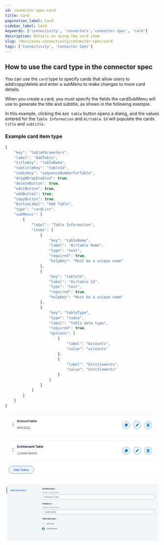 ```yaml
---
id: connector-spec-card
title: Card
pagination_label: Card
sidebar_label: Card
keywords: ['connectivity', 'connectors','connector-spec', 'card']
description: Details on using the card item
slug: /docs/saas-connectivity/connector-spec/card
tags: ['Connectivity', 'Connector Spec']
---
```


## How to use the card type in the connector spec
You can use the `card` type to specify cards that allow users to add/copy/delete and enter a subMenu to make changes to more card details.

When you create a card, you must specify the fields the cardSubMenu will use to generate the title and subtitle, as shown in the following example. 

In this example, clicking the ```Add table``` button opens a dialog, and the values entered for the ```Table Information``` and ```Airtable Id``` will populate the cards ```title``` and ```subtitle```.

### Example card item type

```javascript
{
    "key": "tableParameters",
    "label": "AddTable",
    "titleKey": "tableName",
    "subtitleKey": "tableId",
    "indexKey": "sequenceNumberForTable",
    "dragNDropEnabled": true,
    "deleteButton": true,
    "editButton": true,
    "addButton": true,
    "copyButton": true,
    "buttonLabel": "Add Table",
    "type": "cardList",
    "subMenus": [
        {
            "label": "Table Information",
            "items": [
                {
                    "key": "tableName",
                    "label": "Airtable Name",
                    "type": "text",
                    "required": true,
                    "helpKey": "Must be a unique name"
                },
                {
                    "key": "tableId",
                    "label": "Airtable Id",
                    "type": "text",
                    "required": true,
                    "helpKey": "Must be a unique name"
                },
                {
                    "key": "tableType",
                    "type": "radio",
                    "label": "Table data type",
                    "required": true,
                    "options": [
                        {
                            "label": "Accounts",
                            "value": "accounts"
                        },
                        {
                            "label": "Entitlements",
                            "value": "entitlements"
                        }
                    ]
                }
            ]
        }
    ]
}
```
![card input type](../img/card.png)

![card menu input type](../img/cardMenu.png)

